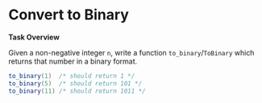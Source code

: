# Convert to Binary

**Task Overview**

Given a non-negative integer ```n```, write a function ```to_binary```/```ToBinary``` which returns that number in a
binary format.

```java
to_binary(1)  /* should return 1 */
to_binary(5)  /* should return 101 */
to_binary(11) /* should return 1011 */
```
